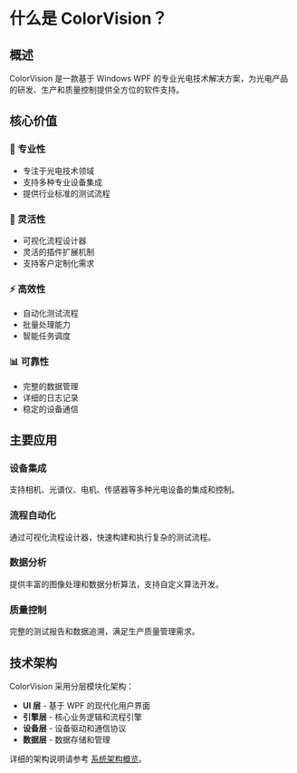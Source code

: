 # 什么是 ColorVision？

## 概述

ColorVision 是一款基于 Windows WPF 的专业光电技术解决方案，为光电产品的研发、生产和质量控制提供全方位的软件支持。

## 核心价值

### 🎯 专业性

- 专注于光电技术领域
- 支持多种专业设备集成
- 提供行业标准的测试流程

### 🔧 灵活性

- 可视化流程设计器
- 灵活的插件扩展机制
- 支持客户定制化需求

### ⚡ 高效性

- 自动化测试流程
- 批量处理能力
- 智能任务调度

### 📊 可靠性

- 完整的数据管理
- 详细的日志记录
- 稳定的设备通信

## 主要应用

### 设备集成

支持相机、光谱仪、电机、传感器等多种光电设备的集成和控制。

### 流程自动化

通过可视化流程设计器，快速构建和执行复杂的测试流程。

### 数据分析

提供丰富的图像处理和数据分析算法，支持自定义算法开发。

### 质量控制

完整的测试报告和数据追溯，满足生产质量管理需求。

## 技术架构

ColorVision 采用分层模块化架构：

- **UI 层** - 基于 WPF 的现代化用户界面
- **引擎层** - 核心业务逻辑和流程引擎
- **设备层** - 设备驱动和通信协议
- **数据层** - 数据存储和管理

详细的架构说明请参考 [系统架构概览](/introduction/system-architecture/系统架构概览)。
